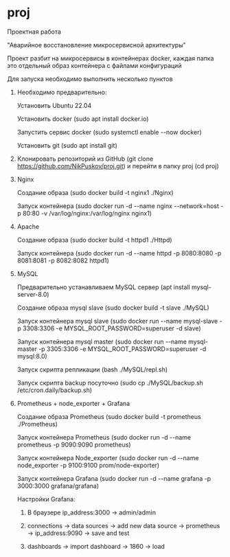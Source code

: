 # proj
Проектная работа

"Аварийное восстановление микросервисной архитектуры"

Проект разбит на микросервисы в контейнерах docker, каждая папка это отдельный образ контейнера с файлами конфигураций

Для запуска необходимо выполнить несколько пунктов

1. Необходимо предварительно:

   Установить Ubuntu 22.04

   Установить docker (sudo apt install docker.io)

   Запустить сервис docker (sudo systemctl enable --now docker)

   Установить git (sudo apt install git)

4. Клонировать репозиторий из GitHub (git clone https://github.com/NikPuskov/proj.git) и перейти в папку proj (cd proj)

5. Nginx
   
   Создание образа (sudo docker build -t nginx1 ./Nginx)

   Запуск контейнера (sudo docker run -d --name nginx --network=host -p 80:80 -v /var/log/nginx:/var/log/nginx nginx1)

6. Apache

   Создание образа (sudo docker build -t httpd1 ./Httpd)

   Запуск контейнера (sudo docker run -d --name httpd -p 8080:8080 -p 8081:8081 -p 8082:8082 httpd1)

7. MySQL

   Предварительно устанавливаем MySQL сервер (apt install mysql-server-8.0)

   Создание образа mysql slave (sudo docker build -t slave ./MySQL)

   Запуск контейнера mysql slave (sudo docker run --name mysql-slave -p 3308:3306 -e MYSQL_ROOT_PASSWORD=superuser -d slave)

   Запуск контейнера mysql master (sudo docker run --name mysql-master -p 3305:3306 -e MYSQL_ROOT_PASSWORD=superuser -d mysql:8.0)

   Запуск скрипта репликации (bash ./MySQL/repl.sh)

   Запуск скрипта backup посуточно (sudo cp ./MySQL/backup.sh /etc/cron.daily/backup.sh)

8. Prometheus + node_exporter + Grafana

   Создание образа Prometheus (sudo docker build -t prometheus ./Prometheus)

   Запуск контейнера Prometheus (sudo docker run -d --name prometheus -p 9090:9090 prometheus)

   Запуск контейнера Node_exporter (sudo docker run -d --name node_exporter -p 9100:9100 prom/node-exporter)

   Запуск контейнера Grafana (sudo docker run -d --name grafana -p 3000:3000 grafana/grafana)

   Настройки Grafana:

      1. В браузере ip_address:3000 -> admin/admin

      2. connections -> data sources -> add new data source -> prometheus -> ip_address:9090 -> save and test

      3. dashboards -> import dashboard -> 1860 -> load

   
